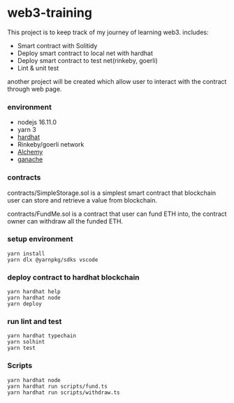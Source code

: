 # web3-training
This project is to keep track of my journey of learning web3. includes:
* Smart contract with Solitidy
* Deploy smart contract to local net with hardhat
* Deploy smart contract to test net(rinkeby, goerli)
* Lint & unit test

another project will be created which allow user to interact with the contract through web page.
### environment
* nodejs 16.11.0
* yarn 3
* [hardhat](https://github.com/NomicFoundation/hardhat)
* Rinkeby/goerli network
* [Alchemy](https://www.alchemy.com/)
* [ganache](https://trufflesuite.com/ganache/)

### contracts
contracts/SimpleStorage.sol is a simplest smart contract that blockchain user can store and retrieve a value from blockchain.

contracts/FundMe.sol is a contract that user can fund ETH into, the contract owner can withdraw all the funded ETH. 

### setup environment
```
yarn install
yarn dlx @yarnpkg/sdks vscode
```

### deploy contract to hardhat blockchain
```shell
yarn hardhat help
yarn hardhat node
yarn deploy
```

### run lint and test
```shell
yarn hardhat typechain
yarn solhint
yarn test
```

### Scripts
``` shell
yarn hardhat node
yarn hardhat run scripts/fund.ts
yarn hardhat run scripts/withdraw.ts
```
